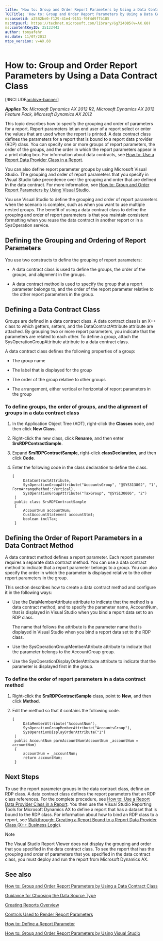```yaml
---
title: 'How to: Group and Order Report Parameters by Using a Data Contract Class'
TOCTitle: 'How to: Group and Order Report Parameters by Using a Data Contract Class'
ms:assetid: a2582be0-f129-41e4-9151-f0f4d9f7b185
ms:mtpsurl: https://technet.microsoft.com/library/Gg724085(v=AX.60)
ms:contentKeyID: 35133443
author: tonyafehr
ms.date: 11/07/2012
mtps_version: v=AX.60
---
```


# How to: Group and Order Report Parameters by Using a Data Contract Class 


[!INCLUDE[archive-banner](includes/archive-banner.md)]


_**Applies To:** Microsoft Dynamics AX 2012 R2, Microsoft Dynamics AX 2012 Feature Pack, Microsoft Dynamics AX 2012_

This topic describes how to specify the grouping and order of parameters for a report. Report parameters let an end user of a report select or enter the values that are used when the report is printed. A data contract class defines the parameters for a report that is bound to a report data provider (RDP) class. You can specify one or more groups of report parameters, the order of the groups, and the order in which the report parameters appear in a print dialog box. For information about data contracts, see [How to: Use a Report Data Provider Class in a Report](how-to-use-a-report-data-provider-class-in-a-report.md).

You can also define report parameter groups by using Microsoft Visual Studio. The grouping and order of report parameters that you specify in Visual Studio take precedence over the grouping and order that are defined in the data contract. For more information, see [How to: Group and Order Report Parameters by Using Visual Studio](how-to-group-and-order-report-parameters-by-using-visual-studio.md).

You use Visual Studio to define the grouping and order of report parameters when the scenario is complex, such as when you want to use multiple nested groups. The benefit of using a data contract class to define the grouping and order of report parameters is that you maintain consistent formatting when you reuse the data contract in another report or in a SysOperation service.

## Defining the Grouping and Ordering of Report Parameters

You use two constructs to define the grouping of report parameters:

  - A data contract class is used to define the groups, the order of the groups, and alignment in the groups.

  - A data contract method is used to specify the group that a report parameter belongs to, and the order of the report parameter relative to the other report parameters in the group.

## Defining a Data Contract Class

Groups are defined in a data contract class. A data contract class is an X++ class to which getters, setters, and the DataContractAttribute attribute are attached. By grouping two or more report parameters, you indicate that the parameters are related to each other. To define a group, attach the SysOperationGroupAttribute attribute to a data contract class.

A data contract class defines the following properties of a group:

  - The group name

  - The label that is displayed for the group

  - The order of the group relative to other groups

  - The arrangement, either vertical or horizontal of report parameters in the group

### To define groups, the order of groups, and the alignment of groups in a data contract class

1.  In the Application Object Tree (AOT), right-click the **Classes** node, and then click **New Class**.

2.  Right-click the new class, click **Rename**, and then enter **SrsRDPContractSample**.

3.  Expand **SrsRDPContractSample**, right-click **classDeclaration**, and then click **Code**.

4.  Enter the following code in the class declaration to define the class.
    
       ```X++
       [
            DataContractAttribute,
            SysOperationGroupAttribute("AccountsGroup", "@SYS313802", "1", FormArrangeMethod::Vertical),
            SysOperationGroupAttribute("TaxGroup", "@SYS130006", "2")
        ]
        public class SrsRDPContractSample
        {
            AccountNum accountNum;
            CustAccountStatement accountStmt;
            boolean inclTax;
        }
       ```

## Defining the Order of Report Parameters in a Data Contract Method

A data contract method defines a report parameter. Each report parameter requires a separate data contract method. You can use a data contract method to indicate that a report parameter belongs to a group. You can also specify the order in which the parameter is displayed relative to the other report parameters in the group.

This section describes how to create a data contract method and configure it in the following ways:

  - Use the DataMemberAttribute attribute to indicate that the method is a data contract method, and to specify the parameter name, AccountNum, that is displayed in Visual Studio when you bind a report data set to an RDP class.
    
    The name that follows the attribute is the parameter name that is displayed in Visual Studio when you bind a report data set to the RDP class.

  - Use the SysOperationGroupMemberAttribute attribute to indicate that the parameter belongs to the AccountGroup group.

  - Use the SysOperationDisplayOrderAttribute attribute to indicate that the parameter is displayed first in the group.

### To define the order of report parameters in a data contract method

1.  Right-click the **SrsRDPContractSample** class, point to **New**, and then click **Method**.

2.  Edit the method so that it contains the following code.
    
       ```X++
       [
            DataMemberAttribute("AccountNum"),
            SysOperationGroupMemberAttribute("AccountsGroup"),
            SysOperationDisplayOrderAttribute("1")
        ]
        public AccountNum parmAccountNum(AccountNum _accountNum = accountNum)
        {
            accountNum = _accountNum;
            return accountNum;
        }
       ```

## Next Steps

To use the report parameter groups in the data contract class, define an RDP class. A data contract class defines the report parameters that an RDP class references. For the complete procedure, see [How to: Use a Report Data Provider Class in a Report](how-to-use-a-report-data-provider-class-in-a-report.md). You then use the Visual Studio Reporting Tools for Microsoft Dynamics AX to define a report that has a dataset that is bound to the RDP class. For information about how to bind an RDP class to a report, see [Walkthrough: Creating a Report Bound to a Report Data Provider Class (X++ Business Logic)](walkthrough-creating-a-report-bound-to-a-report-data-provider-class-x-business-logic.md).


> [!NOTE]
> <P>The Visual Studio Report Viewer does not display the grouping and order that you specified in the data contract class. To see the report that has the grouping and order of parameters that you specified in the data contract class, you must deploy and run the report from Microsoft Dynamics AX.</P>



## See also

[How to: Group and Order Report Parameters by Using a Data Contract Class](how-to-group-and-order-report-parameters-by-using-a-data-contract-class.md)

[Guidance for Choosing the Data Source Type](guidance-for-choosing-the-data-source-type.md)

[Creating Reports Overview](creating-reports-overview.md)

[Controls Used to Render Report Parameters](controls-used-to-render-report-parameters.md)

[How to: Define a Report Parameter](how-to-define-a-report-parameter.md)

[How to: Group and Order Report Parameters by Using Visual Studio](how-to-group-and-order-report-parameters-by-using-visual-studio.md)

